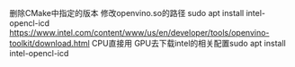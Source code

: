 删除CMake中指定的版本
修改openvino.so的路径
sudo apt install intel-opencl-icd 
https://www.intel.com/content/www/us/en/developer/tools/openvino-toolkit/download.html
CPU直接用
GPU去下载intel的相关配置sudo apt install intel-opencl-icd